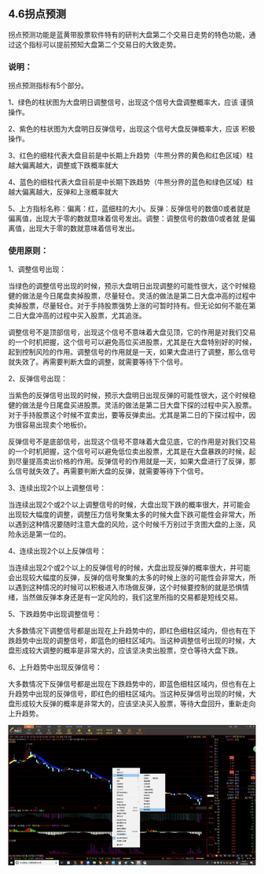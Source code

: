 ## 4.6拐点预测

拐点预测功能是蓝黄带股票软件特有的研判大盘第二个交易日走势的特色功能，通过这个指标可以提前预知大盘第二个交易日的大致走势。

### 说明：

拐点预测指标有5个部分。

1、绿色的柱状图为大盘明日调整信号，出现这个信号大盘调整概率大，应该		谨慎操作。

2、紫色的柱状图为大盘明日反弹信号，出现这个信号大盘反弹概率大，应该		积极操作。

3、红色的细柱代表大盘目前是中长期上升趋势（牛熊分界的黄色和红色区域）柱		越大偏离越大，调整或下跌概率就大

4、蓝色的细柱代表大盘目前是中长期下跌趋势（牛熊分界的蓝色和绿色区域）柱		越大偏离越大，反弹和上涨概率就大

5、上方指标名称：偏离：红，蓝细柱的大小。反弹：反弹信号的数值0或者就是		偏离值，出现大于零的数就意味着信号发出。调整：调整信号的数值0或者就		是偏离值，出现大于零的数就意味着信号发出。

### 使用原则： 

1、调整信号出现：

当绿色的调整信号出现的时候，预示大盘明日出现调整的可能性很大，这个时候稳	健的做法是今日尾盘卖掉股票，尽量轻仓。灵活的做法是第二日大盘冲高的过程中	卖掉股票，尽量轻仓。对于手持股票强势上涨的可暂时持有。但无论如何不能在第	二日大盘冲高的过程中买入股票，尤其追涨。

调整信号不是顶部信号，出现这个信号不意味着大盘见顶，它的作用是对我们交易	的一个时机把握，这个信号可以避免高位买进股票，尤其是在大盘特别好的时候，	起到控制风险的作用。调整信号的作用就是一天，如果大盘进行了调整，那么信号	就失效了。再需要判断大盘的调整，就需要等待下个信号。 

2、反弹信号出现：

当紫色的反弹信号出现的时候，预示大盘明日出现反弹的可能性很大，这个时候稳	健的做法是今日尾盘买进股票。灵活的做法是第二日大盘下探的过程中买入股票。	对于手持股票这个时候不宜卖出，要等反弹卖出。尤其是第二日的下探过程中，因	为很容易出现卖个地板价。

反弹信号不是底部信号，出现这个信号不意味着大盘见底，它的作用是对我们交易	的一个时机把握，这个信号可以避免低位卖出股票，尤其是在大盘暴跌的时候，起	到尽量提高卖出价格的作用。反弹信号的作用就是一天，如果大盘进行了反弹，那	么信号就失效了。再需要判断大盘的反弹，就需要等待下个信号。 

3、连续出现2个以上调整信号：

当连续出现2个或2个以上调整信号的时候，大盘出现下跌的概率很大，并可能会	出现较大幅度的调整，调整压力信号聚集太多的时候大盘下跌可能性会非常大，所	以遇到这种情况要随时注意大盘的风险，这个时候千万别过于贪图大盘的上涨，风	险永远是第一位的。 

4、连续出现2个以上反弹信号：

当连续出现2个或2个以上的反弹信号的时候，大盘出现反弹的概率很大，并可能	会出现较大幅度的反弹，反弹的信号聚集的太多的时候上涨的可能性会非常大，所	以遇到这种情况的时候可以积极进入市场做反弹，这个时候要控制的就是恐惧情	绪，当然做反弹本身还是有一定风险的，我们这里所指的交易都是短线交易。 

5、下跌趋势中出现调整信号：

大多数情况下调整信号都是出现在上升趋势中的，即红色细柱区域内，但也有在下	跌趋势中出现的调整信号，即蓝色的细柱区域内。当这种调整信号出现的时候，大	盘形成较大调整的概率是非常大的，应该坚决卖出股票，空仓等待大盘下跌。 

6、上升趋势中出现反弹信号：

大多数情况下反弹信号都是出现在下跌趋势中的，即蓝色细柱区域内，但也有在上	升趋势中出现的反弹信号，即红色的细柱区域内。当这种反弹信号出现的时候，大	盘形成较大反弹的概率是非常大的，应该坚决买入股票，等待大盘回升，重新走向	上升趋势。

![](/assets/hld_guaidiangyc.png)

